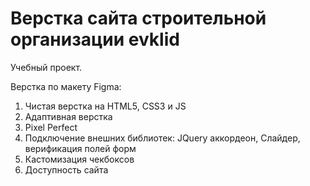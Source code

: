 # Верстка сайта строительной организации evklid

Учебный проект.

Верстка по макету Figma:
1. Чистая верстка на HTML5, CSS3 и JS
2. Адаптивная верстка
3. Pixel Perfect
4. Подключение внешних библиотек: JQuery аккордеон, Слайдер, верификация полей форм
5. Кастомизация чекбоксов
6. Доступность сайта
